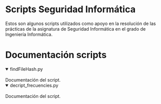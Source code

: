 # Scripts Seguridad Informática

Estos son algunos scripts utilizados como apoyo en la resolución de las
prácticas de la asignatura de Seguridad Informática en el grado de Ingeniería
Informática.

# Documentación scripts

<details open>
<summary>findFileHash.py</summary>
<br>
Documentación del script.
</details>

<details open>
<summary>decript_frecuencies.py</summary>
<br>
Documentación del script.
</details>
